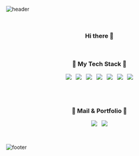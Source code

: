 ![header](https://capsule-render.vercel.app/api?type=waving&color=gradient&height=300&section=header&text=PureunNoh&fontSize=90)

<br>

<h3 align="center"> Hi there 👋 </h3>

<br>

<h3 align="center"> 🔧 My Tech Stack 🔧 </h3>

<p align="center">
  <img src="https://img.shields.io/badge/Java-007396?style=flat-square&logo=Java&logoColor=white"/> &nbsp
  <img src="https://img.shields.io/badge/JavaScript-F7DF1E?style=flat-square&logo=JavaScript&logoColor=222222"/> &nbsp
  <img src="https://img.shields.io/badge/Spring-6DB33F?style=flat-square&logo=Spring&logoColor=white"/> &nbsp
  <img src="https://img.shields.io/badge/CSS-1572B6?style=flat-square&logo=CSS3&logoColor=white"/> &nbsp
  <img src="https://img.shields.io/badge/HTML-E34F26?style=flat-square&logo=HTML5&logoColor=white"/> &nbsp
  <img src="https://img.shields.io/badge/React-61DAFB?style=flat-square&logo=React&logoColor=white"/> &nbsp
  <img src="https://img.shields.io/badge/jQuery-0769AD?style=flat-square&logo=jQuery&logoColor=white"/>
 </p>
 
 <br>
 <br>
 
<h3 align="center"> 🍒 Mail & Portfolio 🍒 </h3>


<p align="center">
 <a href="mailto:pureun95@gmail.com" target="_blank"><img src="https://img.shields.io/badge/Gmail-EA4335?style=flat-square&logo=Gmail&logoColor=white"/></a> &nbsp
 <a href="https://pureun.netlify.app/" target="_blank"><img src="https://img.shields.io/badge/Portfolio-FFBEE0?style=flat-square"/></a>
</p>

<br>

![footer](https://capsule-render.vercel.app/api?type=waving&color=gradient&height=200&section=footer&fontSize=90)

